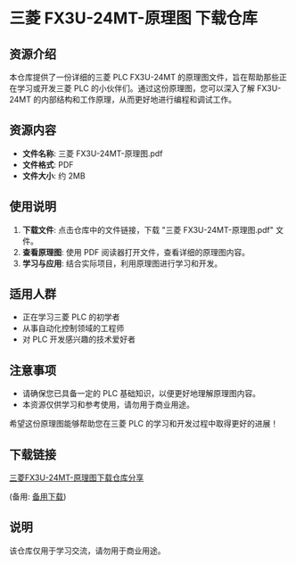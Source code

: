 # 三菱 FX3U-24MT-原理图 下载仓库

## 资源介绍

本仓库提供了一份详细的三菱 PLC FX3U-24MT 的原理图文件，旨在帮助那些正在学习或开发三菱 PLC 的小伙伴们。通过这份原理图，您可以深入了解 FX3U-24MT 的内部结构和工作原理，从而更好地进行编程和调试工作。

## 资源内容

- **文件名称**: 三菱 FX3U-24MT-原理图.pdf
- **文件格式**: PDF
- **文件大小**: 约 2MB

## 使用说明

1. **下载文件**: 点击仓库中的文件链接，下载 "三菱 FX3U-24MT-原理图.pdf" 文件。
2. **查看原理图**: 使用 PDF 阅读器打开文件，查看详细的原理图内容。
3. **学习与应用**: 结合实际项目，利用原理图进行学习和开发。

## 适用人群

- 正在学习三菱 PLC 的初学者
- 从事自动化控制领域的工程师
- 对 PLC 开发感兴趣的技术爱好者

## 注意事项

- 请确保您已具备一定的 PLC 基础知识，以便更好地理解原理图内容。
- 本资源仅供学习和参考使用，请勿用于商业用途。

希望这份原理图能够帮助您在三菱 PLC 的学习和开发过程中取得更好的进展！

## 下载链接
[三菱FX3U-24MT-原理图下载仓库分享](https://pan.quark.cn/s/a18144c39d00) 

(备用: [备用下载](https://pan.baidu.com/s/1jmSnwvhh_-6bjPqzuTq72Q?pwd=1234))

## 说明

该仓库仅用于学习交流，请勿用于商业用途。
